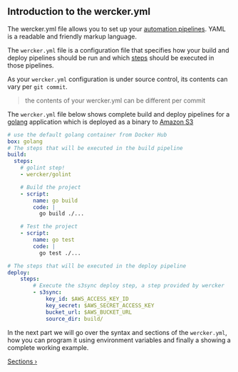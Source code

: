 ## Introduction to the wercker.yml

The wercker.yml file allows you to set up your [automation
pipelines](/learn/pipelines/introduction.html). YAML is a readable
and friendly markup language.

The `wercker.yml` file is a configuration
file that specifies how your build and deploy pipelines
should be run and which [steps](/learn/steps/introduction.html)
should be executed in those pipelines.

As your `wercker.yml` configuration is under source control, its contents
can vary per `git commit`.

> the contents of your wercker.yml can be different per commit

The `wercker.yml` file below shows complete build and deploy pipelines
for a [golang](http://golang.org) application which is deployed as a binary to [Amazon
S3](http://aws.amazon.com/s3/)

```yaml
# use the default golang container from Docker Hub
box: golang
# The steps that will be executed in the build pipeline
build:
  steps:
    # golint step!
    - wercker/golint

    # Build the project
    - script:
        name: go build
        code: |
          go build ./...

    # Test the project
    - script:
        name: go test
        code: |
          go test ./...

# The steps that will be executed in the deploy pipeline
deploy:
    steps:
        # Execute the s3sync deploy step, a step provided by wercker
        - s3sync:
            key_id: $AWS_ACCESS_KEY_ID
            key_secret: $AWS_SECRET_ACCESS_KEY
            bucket_url: $AWS_BUCKET_URL
            source_dir: build/
```

In the next part we will go over the syntax and sections of the
`wercker.yml`, how you can program it using environment variables and
finally a showing a complete working example.

[Sections &rsaquo;](/learn/wercker-yml/sections.html "nav next yml")

